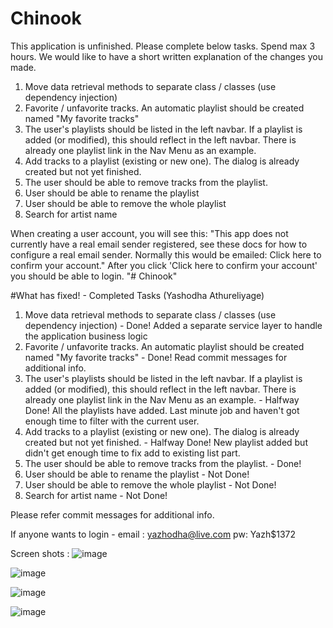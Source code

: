 # Chinook

This application is unfinished. Please complete below tasks. Spend max 3 hours. We would like to have a short written explanation of the changes you made.

1. Move data retrieval methods to separate class / classes (use dependency injection)
2. Favorite / unfavorite tracks. An automatic playlist should be created named "My favorite tracks"
4. The user's playlists should be listed in the left navbar. If a playlist is added (or modified), this should reflect in the left navbar. There is already one playlist link in the Nav Menu as an example.
3. Add tracks to a playlist (existing or new one). The dialog is already created but not yet finished.
5. The user should be able to remove tracks from the playlist.
6. User should be able to rename the playlist
6. User should be able to remove the whole playlist
7. Search for artist name

When creating a user account, you will see this:
"This app does not currently have a real email sender registered, see these docs for how to configure a real email sender. Normally this would be emailed: Click here to confirm your account."
After you click 'Click here to confirm your account' you should be able to login.
"# Chinook" 

#What has fixed! - Completed Tasks (Yashodha Athureliyage)

1. Move data retrieval methods to separate class / classes (use dependency injection) - Done! Added a separate service layer to handle the application business logic
2. Favorite / unfavorite tracks. An automatic playlist should be created named "My favorite tracks" - Done! Read commit messages for additional info.
4. The user's playlists should be listed in the left navbar. If a playlist is added (or modified), this should reflect in the left navbar. There is already one playlist link in the Nav Menu as an example. - Halfway Done! All the playlists have added. Last minute job and haven't got enough time to filter with the current user.
3. Add tracks to a playlist (existing or new one). The dialog is already created but not yet finished. - Halfway Done! New playlist added but didn't get enough time to fix add to existing list part.
5. The user should be able to remove tracks from the playlist. - Done! 
6. User should be able to rename the playlist - Not Done!
6. User should be able to remove the whole playlist - Not Done!
7. Search for artist name - Not Done!

Please refer commit messages for additional info. 

If anyone wants to login - email : yazhodha@live.com pw: Yazh$1372 

Screen shots :
![image](https://user-images.githubusercontent.com/4354651/216688239-33d2ce1f-e876-4984-9265-b9a5e4222773.png)

![image](https://user-images.githubusercontent.com/4354651/216689261-91e38148-bbae-465b-9f5f-3224f2ab0375.png)

![image](https://user-images.githubusercontent.com/4354651/216689541-2fa0d829-0a7d-4eae-8b77-a920b36f8eb0.png)

![image](https://user-images.githubusercontent.com/4354651/216689921-d9e56b9f-1ead-4b42-8783-94ecead3339a.png)



